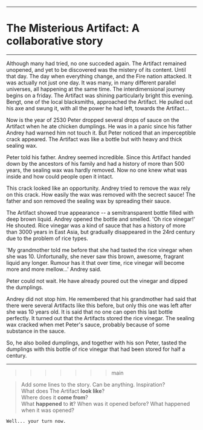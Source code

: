 ------------------------------------
# The Misterious Artifact: A collaborative story
------------------------------------

Although many had tried, no one succeded again. 
The Artifact remained unopened, and yet to be discovered was the mistery of its content. Until that day. The day when everything change, and the Fire nation attacked. 
It was actually not just one day. It was many, in many different parallel universes, all happening at the same time. The interdimensional journey begins on a friday. The Artifact was shining particularly bright this evening.
Bengt, one of the local blacksmiths, approached the Artifact.
He pulled out his axe and swung it, with all the power he had left, towards the Artifact...

Now is the year of 2530
Peter dropped several drops of sauce on the Artifact when he ate chicken dumplings. He was in a panic since his father Andrey had warned him not touch it. But Peter noticed that an imperceptible crack appeared. The Artifact was like a bottle but with heavy and thick sealing wax. 

Peter told his father. Andrey seemed incredible. Since this Artifact handed down by the ancestors of his family and had a history of more than 500 years, the sealing wax was hardly removed. Now no one knew what was inside and how could people open it intact. 

This crack looked like an opportunity. Andrey tried to remove the wax rely on this crack. How easily the wax was removed with the secrect sauce! The father and son removed the sealing wax by spreading their sauce.

The Artifact showed  true appearance -- a semitransparent bottle filled with deep brown liquid. Andrey opened the bottle and smelled. 'Oh rice vinegar!' He shouted. Rice vinegar was a kind of sauce that has a history of more than 3000 years in East Asia, but gradually disappeared in the 24rd century due to the problem of rice types.

'My grandmother told me before that she had tasted the rice vinegar when she was 10. Unfortunally, she never saw this brown, awesome, fragrant liquid any longer. Rumour has it that over time, rice vinegar will become more and more mellow...' Andrey said.

Peter could not wait. He have already poured out the vinegar and dipped the dumplings.

Andrey did not stop him. He remembered that his grandmother had said that there were several Artifacts like this before, but only this one was left after she was 10 years old. It is said that no one can open this last bottle perfectly.  It turned out that the Artifacts stored the rice vinegar. The sealing wax cracked when met Peter's sauce, probably because of some substance in the sauce.

So, he also boiled dumplings, and together with his son Peter,  tasted the dumplings with this bottle of rice vinegar that had been stored for half a century.





---------------------------------------------------------------
>>>>>>> main

>  Add some lines to the story. Can be anything. Inspiration?  
>  What does The Artifact **look like**?  
>  Where does it **come from**?  
>  What **happened** to **it**? 
>  When was it opened before? 
>  What happened when it was opened?

`Well... your turn now.`

